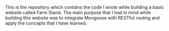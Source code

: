 This is the repository which contains the code I wrote while building a basic website called Farm Stand. The main purpose that I had in mind while building this website was to integrate Mongoose with RESTful routing and apply the concepts that I have learned.
